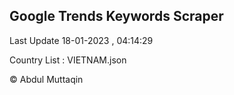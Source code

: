 

## Google Trends Keywords Scraper 
 
Last Update 18-01-2023 , 04:14:29

Country List :
VIETNAM.json



© Abdul Muttaqin 
